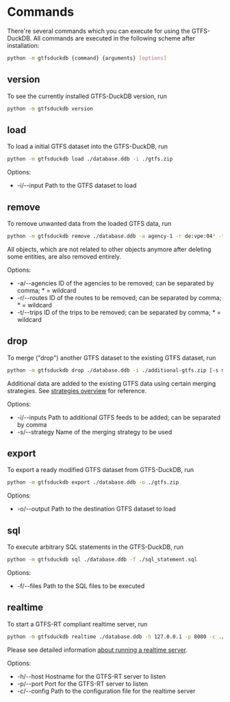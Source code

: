 # Commands
There're several commands which you can execute for using the GTFS-DuckDB. All commands are executed in the following scheme after installation:

```bash
python -m gtfsduckdb {command} {arguments} [options]
```

## version
To see the currently installed GTFS-DuckDB version, run
```bash
python -m gtfsduckdb version
```

## load
To load a initial GTFS dataset into the GTFS-DuckDB, run
```bash
python -m gtfsduckdb load ./database.ddb -i ./gtfs.zip
``` 
Options:
- -i/--input        Path to the GTFS dataset to load

## remove
To remove unwanted data from the loaded GTFS data, run
```bash
python -m gtfsduckdb remove ./database.ddb -a agency-1 -r de:vpe:04* -t de:vpe:trip:12345,de:vpe:trip:6789
``` 
All objects, which are not related to other objects anymore after deleting some entities, are also removed entirely.

Options:
- -a/--agencies     ID of the agencies to be removed; can be separated by comma; * = wildcard
- -r/--routes       ID of the routes to be removed; can be separated by comma; * = wildcard
- -t/--trips        ID of the trips to be removed; can be separated by comma; * = wildcard

## drop
To merge ("drop") another GTFS dataset to the existing GTFS dataset, run
```bash
python -m gtfsduckdb drop ./database.ddb -i ./additional-gtfs.zip [-s match_stop_id]
``` 
Additional data are added to the existing GTFS data using certain merging strategies. See [strategies overview](docs/STRATEGY.py) for reference.

Options:
- -i/--inputs       Path to additional GTFS feeds to be added; can be separated by comma
- -s/--strategy     Name of the merging strategy to be used

## export
To export a ready modified GTFS dataset from GTFS-DuckDB, run
```bash
python -m gtfsduckdb export ./database.ddb -o ./gtfs.zip
``` 
Options:
- -o/--output       Path to the destination GTFS dataset to load

## sql
To execute arbitrary SQL statements in the GTFS-DuckDB, run
```bash
python -m gtfsduckdb sql ./database.ddb -f ./sql_statement.sql
``` 
Options:
- -f/--files        Path to the SQL files to be executed

## realtime
To start a GTFS-RT compliant realtime server, run
```bash
python -m gtfsduckdb realtime ./database.ddb -h 127.0.0.1 -p 8080 -c ./gtfsduckdb-realtime.yaml
``` 
Please see detailed information [about running a realtime server](docs/REALTIME.md).

Options:
- -h/--host         Hostname for the GTFS-RT server to listen
- -p/--port         Port for the GTFS-RT server to listen
- -c/--config       Path to the configuration file for the realtime server